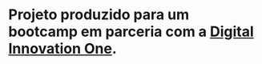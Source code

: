 # Projeto produzido para um bootcamp em parceria com a [Digital Innovation One](https://digitalinnovation.one).